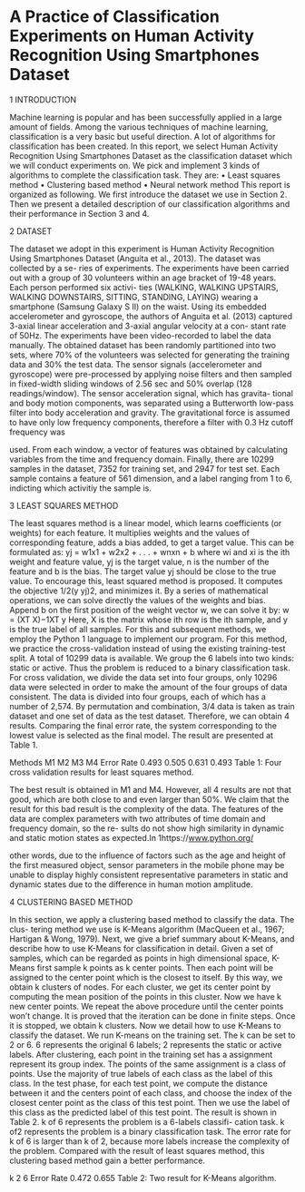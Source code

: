 # A Practice of Classification Experiments on Human Activity Recognition Using Smartphones Dataset

1	INTRODUCTION

Machine learning is popular and has been successfully applied in a large amount of fields. Among the various techniques of machine learning, classification is a very basic but useful direction. A lot of algorithms for classification has been created.  In this report, we select Human Activity Recognition Using Smartphones Dataset   as the classification dataset which we will conduct experiments on. We pick and implement 3 kinds of algorithms to complete the classification task. They are:
•	Least squares method
•	Clustering based method
•	Neural network method
This report is organized as following. We  first introduce the dataset we use in  Section 2. Then we present a detailed description of our classification algorithms and their performance in Section 3 and 4.

2	DATASET

The dataset we adopt in this experiment is Human Activity Recognition Using Smartphones Dataset  (Anguita et al., 2013).  The dataset was collected by a se-  ries of experiments. The experiments have been carried out with a group of 30 volunteers within an age bracket of 19-48 years. Each person performed six activi- ties (WALKING, WALKING UPSTAIRS, WALKING DOWNSTAIRS, SITTING,
STANDING, LAYING) wearing a smartphone (Samsung Galaxy S II) on the waist. Using its embedded accelerometer and gyroscope, the authors of Anguita et al. (2013) captured 3-axial linear acceleration and 3-axial angular velocity at a con- stant rate of 50Hz. The experiments have been video-recorded to label the data manually. The obtained dataset has been randomly partitioned into two sets, where 70% of the volunteers was selected for generating the training data and 30% the test data.
The sensor signals (accelerometer and gyroscope) were pre-processed by applying noise filters and then sampled in fixed-width sliding windows of 2.56 sec and 50% overlap (128 readings/window). The sensor acceleration signal, which has gravita- tional and body motion components, was separated using a Butterworth low-pass filter into body acceleration and gravity. The gravitational force is assumed to have only low frequency components, therefore a filter with 0.3 Hz cutoff frequency was
 



used. From each window, a vector of features was obtained by calculating variables from the time and frequency domain.
Finally, there are 10299 samples in the dataset, 7352 for training set, and 2947 for test set. Each sample contains a feature of 561 dimension, and a label ranging from 1 to 6, indicting which activitiy the sample is.

3	LEAST  SQUARES METHOD

The least squares method is a linear model, which learns coefficients (or weights) for each feature. It multiplies weights and the values of corresponding feature, adds a bias added, to get a target value. This can be formulated as:
yj = w1x1 + w2x2 + . . . + wnxn + b
where wi and xi is the ith weight and feature value, yj is the target value, n is the number of the feature and b is the bias. The target value yj should be close to the true value. To encourage this, least squared method is proposed. It computes the objective 1/2(y yj)2, and minimizes it. By a series of mathematical operations, we can solve directly the values of the weights and bias. Append b on the first position of the weight vector w, we can solve it by:
w = (XT X)−1XT y
Here,  X  is the matrix whose ith row is the ith sample,  and y is the true label of     all samples. For this and subsequent methods, we employ the Python 1 language to implement our program.
For this method, we practice the cross-validation instead of using the existing training-test split. A total of 10299 data is available.  We  group the 6 labels into  two kinds: static or active. Thus the problem is reduced to a binary classification task. For cross validation, we divide the data set into four groups, only 10296 data were selected in order to make the amount of the four groups of data consistent.    The data is divided into four groups, each of which has a number of 2,574. By permutation and combination, 3/4 data is taken as train dataset and one set of data as the test dataset. Therefore, we can obtain 4 results. Comparing the final error rate, the system corresponding to the lowest value is selected as the final model. The result are presented at Table 1.

Methods	M1	M2	M3	M4 Error Rate	0.493	0.505	0.631	0.493
Table 1: Four cross validation results for least squares method.

The best result is obtained in M1 and M4. However, all 4 results are not that good, which are both close to and even  larger than 50%.   We  claim that the result for   this bad result is the complexity of the data. The features of the data are complex parameters with two attributes of time domain and frequency domain, so the re-  sults do not show high similarity in dynamic and static motion states as expected.In
1https://www.python.org/
 



other words, due to the influence of factors such as the age and height of the first measured object, sensor parameters in the mobile phone may be unable to display highly consistent representative parameters in static and dynamic states due to the difference in human motion amplitude.

4	CLUSTERING  BASED METHOD

In this section, we apply a clustering based method to classify the data. The clus- tering method we use is K-Means algorithm (MacQueen et al., 1967; Hartigan & Wong, 1979). Next, we give a brief summary about K-Means, and describe how to use K-Means for classification in detail.
Given a set of samples, which can be regarded as points in high dimensional space, K-Means first sample k points as k center points. Then each point will be assigned to the center point which is the closest to itself. By this way, we obtain k clusters  of nodes. For each cluster, we get its center point by computing the mean position of the points in this cluster. Now we have k new center points. We repeat the above procedure until the center points won’t change. It is proved that the iteration can be done in finite steps. Once it is stopped, we obtain k clusters.
Now we detail how to use K-Means to classify the dataset.  We  run K-means on   the training set. The k can be set to 2 or 6. 6 represents the original 6 labels; 2 represents the static or active labels. After clustering, each point in the training set has a assignment represent its group index.  The points of the same assignment is   a class of points. Use the majority of true labels of each class as the label of this class. In the test phase, for each test point, we compute the distance between it and the centers point of each class, and choose the index of the closest center point as the class of this test point. Then we use the label of this class as the predicted label of this test point.
The result is shown in Table 2. k of 6 represents the problem is a 6-labels classifi- cation task. k of2 represents the problem is a binary classification task. The error rate for k of 6 is larger than k of 2,  because more labels increase the complexity    of the problem. Compared with the result of least squares method, this clustering based method gain a better performance.

k	2	6
Error Rate	0.472	0.655
Table 2: Two result for K-Means algorithm.
